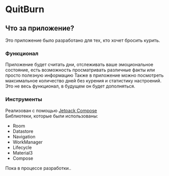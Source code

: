 # QuitBurn
## Что за приложение?
Это приложение было разработано для тех, кто хочет бросить курить.
### Функционал
Приложение будет считать дни, отслеживать ваше эмоциональное состояние, есть возможность просматривать различные факты или просто полезную информацию
Также в приложение можно посмотреть максимальное количество дней без курения и статистику настроений.
Это не весь функционал, в будущем он будет дополняться.
### Инструменты
Реализован с помощью [Jetpack Compose](https://developer.android.com/develop/ui/compose/documentation?skip_cache=true%22%22%22)  
Библиотеки, которые были использованы:
* Room
* Datastore
* Navigation
* WorkManager
* Lifecycle
* Material3
* Compose  

Пока в процессе разработки..
